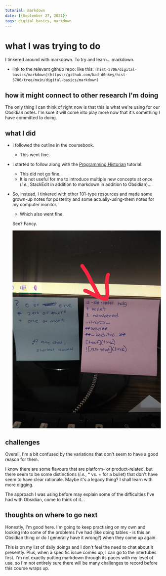 ```yaml
---
tutorial: markdown
date: {{September 27, 2021}}
tags: digital_basics, markdown
---
```


# what I was trying to do

I tinkered around with markdown. To try and learn... markdown.

+ link to the relevant github repo: like this: `[hist-5706/digital-basics/markdown](https://github.com/bad-d0nkey/hist-5706/tree/main/digital-basics/markdown)`

## how it might connect to other research I'm doing

The only thing I can think of right now is that this is what we're using for our Obsidian notes. I'm sure it will come into play more now that it's something I have committed to doing. 

## what I did
+ I followed the outline in the coursebook.
	+ This went fine. 

+ I started to follow along with the [Programming Historian](https://programminghistorian.org/en/lessons/getting-started-with-markdown) tutorial.
	+ This did not go fine. 
	+ It is not useful for me to introduce multiple new concepts at once (_i.e._, StackEdit in addition to markdown in addition to Obsidian)... 
 
+ So, instead, I tinkered with other 101-type resources and made some grown-up notes for posterity and some actually-using-them notes for my computer monitor.
	+ Which also went fine. 
	
	See? Fancy. 

	![markdown-post-it.jpg](markdown-post-it.jpg)

## challenges 

Overall, I'm a bit confused by the variations that don't seem to have a good reason for them. 

I know there are some flavours that are platform- or product-related, but there seem to be some distinctions (_i.e._, * vs. + for a bullet) that don't have seem to have clear rationale. Maybe it's a legacy thing? I shall learn with more digging.  

The approach I was using before may explain some of the difficulties I've had with Obsidian, come to think of it...

## thoughts on where to go next

Honestly, I'm good here. I'm going to keep practising on my own and looking into some of the problems I've had (like doing tables - is this an Obsidian thing or do I generally have it wrong?) when they come up again. 

This is on my list of daily doings and I don't feel the need to chat about it presently. Plus, when a specific issue comes up, I can go to the intertubes first. I'm not exactly putting markdown through its paces with my level of use, so I'm not entirely sure there will be many challenges to record before this course wraps up. 
